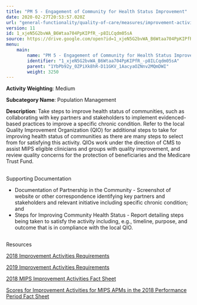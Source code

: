```yaml
---
title: "PM 5 - Engagement of Community for Health Status Improvement"
date: 2020-02-27T20:53:57.020Z
url: "general-functionality/quality-of-care/measures/improvement-activities-measures/2018-improvement-acti_31.html"
version: 11
id: 1_xjeN5G2bvWA_B6Wtaa704PpKIPfR_-p8ILCqdm05sA
source: https://drive.google.com/open?id=1_xjeN5G2bvWA_B6Wtaa704PpKIPfR_-p8ILCqdm05sA
menu:
    main:
        name: "PM 5 - Engagement of Community for Health Status Improvement"
        identifier: "1_xjeN5G2bvWA_B6Wtaa704PpKIPfR_-p8ILCqdm05sA"
        parent: "1YbPb92y_0ZPiXk8hR-D11GKV_1AacyaOZNnv2MQmDWI"
        weight: 3250
---
```









**Activity Weighting**: Medium

**Subcategory Name**: Population Management

**Description**: Take steps to improve health status of communities, such as collaborating with key partners and stakeholders to implement evidenced-based practices to improve a specific chronic condition. Refer to the local Quality Improvement Organization (QIO) for additional steps to take for improving health status of communities as there are many steps to select from for satisfying this activity. QIOs work under the direction of CMS to assist MIPS eligible clinicians and groups with quality improvement, and review quality concerns for the protection of beneficiaries and the Medicare Trust Fund.







## 

Supporting Documentation

* Documentation of Partnership in the Community - Screenshot of website or other correspondence identifying key partners and stakeholders and relevant initiative including specific chronic condition; and
* Steps for Improving Community Health Status - Report detailing steps being taken to satisfy the activity including, e.g., timeline, purpose, and outcome that is in compliance with the local QIO.







## 

Resources

[2018 Improvement Activities Requirements](https://qpp.cms.gov/mips/improvement-activities?py=2018)

[2019 Improvement Activities Requirements](https://qpp.cms.gov/mips/improvement-activities?py=2019)

[2018 MIPS Improvement Activities Fact Sheet](https://qpp.cms.gov/resource/2018%20MIPS%20Improvement%20Activities%20Fact%20Sheet)

[Scores for Improvement Activities for MIPS APMs in the 2018 Performance Period Fact Sheet](https://qpp.cms.gov/resource/2018%20MIPS%20APMs%20improvement%20Activities%20scores%20fact%20sheet)

